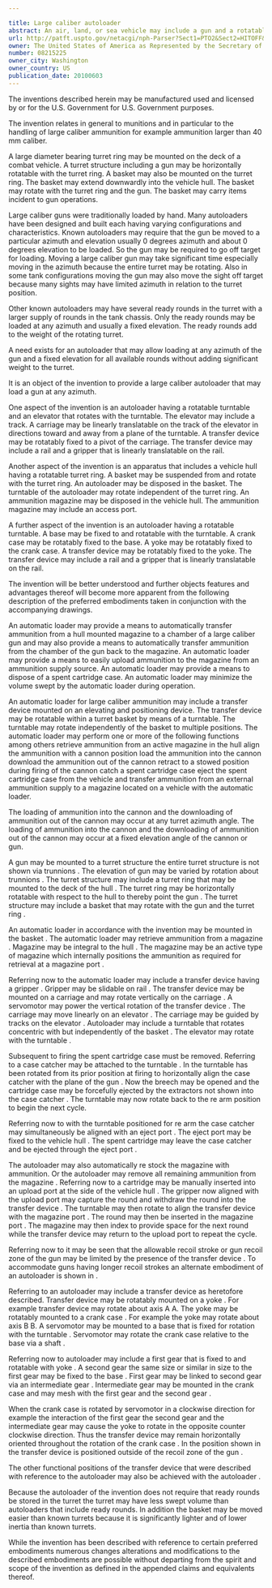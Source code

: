 ```yaml
---

title: Large caliber autoloader
abstract: An air, land, or sea vehicle may include a gun and a rotatable turret ring. An autoloader may be disposed in a basket fixed to the turret ring. The autoloader may include a turntable that rotates independently of the turret ring. An elevator having a track may rotate with the turntable. A carriage may be linearly translatable on the track of the elevator in directions toward and away from the plane of the turntable. A transfer device may be rotatably fixed to a pivot of the carriage. The transfer device may include a rail and a gripper that is linearly translatable on the rail.
url: http://patft.uspto.gov/netacgi/nph-Parser?Sect1=PTO2&Sect2=HITOFF&p=1&u=%2Fnetahtml%2FPTO%2Fsearch-adv.htm&r=1&f=G&l=50&d=PALL&S1=08215225&OS=08215225&RS=08215225
owner: The United States of America as Represented by the Secretary of the Army
number: 08215225
owner_city: Washington
owner_country: US
publication_date: 20100603
---
```

The inventions described herein may be manufactured used and licensed by or for the U.S. Government for U.S. Government purposes.

The invention relates in general to munitions and in particular to the handling of large caliber ammunition for example ammunition larger than 40 mm caliber.

A large diameter bearing turret ring may be mounted on the deck of a combat vehicle. A turret structure including a gun may be horizontally rotatable with the turret ring. A basket may also be mounted on the turret ring. The basket may extend downwardly into the vehicle hull. The basket may rotate with the turret ring and the gun. The basket may carry items incident to gun operations.

Large caliber guns were traditionally loaded by hand. Many autoloaders have been designed and built each having varying configurations and characteristics. Known autoloaders may require that the gun be moved to a particular azimuth and elevation usually 0 degrees azimuth and about 0 degrees elevation to be loaded. So the gun may be required to go off target for loading. Moving a large caliber gun may take significant time especially moving in the azimuth because the entire turret may be rotating. Also in some tank configurations moving the gun may also move the sight off target because many sights may have limited azimuth in relation to the turret position.

Other known autoloaders may have several ready rounds in the turret with a larger supply of rounds in the tank chassis. Only the ready rounds may be loaded at any azimuth and usually a fixed elevation. The ready rounds add to the weight of the rotating turret.

A need exists for an autoloader that may allow loading at any azimuth of the gun and a fixed elevation for all available rounds without adding significant weight to the turret.

It is an object of the invention to provide a large caliber autoloader that may load a gun at any azimuth.

One aspect of the invention is an autoloader having a rotatable turntable and an elevator that rotates with the turntable. The elevator may include a track. A carriage may be linearly translatable on the track of the elevator in directions toward and away from a plane of the turntable. A transfer device may be rotatably fixed to a pivot of the carriage. The transfer device may include a rail and a gripper that is linearly translatable on the rail.

Another aspect of the invention is an apparatus that includes a vehicle hull having a rotatable turret ring. A basket may be suspended from and rotate with the turret ring. An autoloader may be disposed in the basket. The turntable of the autoloader may rotate independent of the turret ring. An ammunition magazine may be disposed in the vehicle hull. The ammunition magazine may include an access port.

A further aspect of the invention is an autoloader having a rotatable turntable. A base may be fixed to and rotatable with the turntable. A crank case may be rotatably fixed to the base. A yoke may be rotatably fixed to the crank case. A transfer device may be rotatably fixed to the yoke. The transfer device may include a rail and a gripper that is linearly translatable on the rail.

The invention will be better understood and further objects features and advantages thereof will become more apparent from the following description of the preferred embodiments taken in conjunction with the accompanying drawings.

An automatic loader may provide a means to automatically transfer ammunition from a hull mounted magazine to a chamber of a large caliber gun and may also provide a means to automatically transfer ammunition from the chamber of the gun back to the magazine. An automatic loader may provide a means to easily upload ammunition to the magazine from an ammunition supply source. An automatic loader may provide a means to dispose of a spent cartridge case. An automatic loader may minimize the volume swept by the automatic loader during operation.

An automatic loader for large caliber ammunition may include a transfer device mounted on an elevating and positioning device. The transfer device may be rotatable within a turret basket by means of a turntable. The turntable may rotate independently of the basket to multiple positions. The automatic loader may perform one or more of the following functions among others retrieve ammunition from an active magazine in the hull align the ammunition with a cannon position load the ammunition into the cannon download the ammunition out of the cannon retract to a stowed position during firing of the cannon catch a spent cartridge case eject the spent cartridge case from the vehicle and transfer ammunition from an external ammunition supply to a magazine located on a vehicle with the automatic loader.

The loading of ammunition into the cannon and the downloading of ammunition out of the cannon may occur at any turret azimuth angle. The loading of ammunition into the cannon and the downloading of ammunition out of the cannon may occur at a fixed elevation angle of the cannon or gun.

A gun may be mounted to a turret structure the entire turret structure is not shown via trunnions . The elevation of gun may be varied by rotation about trunnions . The turret structure may include a turret ring that may be mounted to the deck of the hull . The turret ring may be horizontally rotatable with respect to the hull to thereby point the gun . The turret structure may include a basket that may rotate with the gun and the turret ring .

An automatic loader in accordance with the invention may be mounted in the basket . The automatic loader may retrieve ammunition from a magazine . Magazine may be integral to the hull . The magazine may be an active type of magazine which internally positions the ammunition as required for retrieval at a magazine port .

Referring now to the automatic loader may include a transfer device having a gripper . Gripper may be slidable on rail . The transfer device may be mounted on a carriage and may rotate vertically on the carriage . A servomotor may power the vertical rotation of the transfer device . The carriage may move linearly on an elevator . The carriage may be guided by tracks on the elevator . Autoloader may include a turntable that rotates concentric with but independently of the basket . The elevator may rotate with the turntable .

Subsequent to firing the spent cartridge case must be removed. Referring to a case catcher may be attached to the turntable . In the turntable has been rotated from its prior position at firing to horizontally align the case catcher with the plane of the gun . Now the breech may be opened and the cartridge case may be forcefully ejected by the extractors not shown into the case catcher . The turntable may now rotate back to the re arm position to begin the next cycle.

Referring now to with the turntable positioned for re arm the case catcher may simultaneously be aligned with an eject port . The eject port may be fixed to the vehicle hull . The spent cartridge may leave the case catcher and be ejected through the eject port .

The autoloader may also automatically re stock the magazine with ammunition. Or the autoloader may remove all remaining ammunition from the magazine . Referring now to a cartridge may be manually inserted into an upload port at the side of the vehicle hull . The gripper now aligned with the upload port may capture the round and withdraw the round into the transfer device . The turntable may then rotate to align the transfer device with the magazine port . The round may then be inserted in the magazine port . The magazine may then index to provide space for the next round while the transfer device may return to the upload port to repeat the cycle.

Referring now to it may be seen that the allowable recoil stroke or gun recoil zone of the gun may be limited by the presence of the transfer device . To accommodate guns having longer recoil strokes an alternate embodiment of an autoloader is shown in .

Referring to an autoloader may include a transfer device as heretofore described. Transfer device may be rotatably mounted on a yoke . For example transfer device may rotate about axis A A. The yoke may be rotatably mounted to a crank case . For example the yoke may rotate about axis B B. A servomotor may be mounted to a base that is fixed for rotation with the turntable . Servomotor may rotate the crank case relative to the base via a shaft .

Referring now to autoloader may include a first gear that is fixed to and rotatable with yoke . A second gear the same size or similar in size to the first gear may be fixed to the base . First gear may be linked to second gear via an intermediate gear . Intermediate gear may be mounted in the crank case and may mesh with the first gear and the second gear .

When the crank case is rotated by servomotor in a clockwise direction for example the interaction of the first gear the second gear and the intermediate gear may cause the yoke to rotate in the opposite counter clockwise direction. Thus the transfer device may remain horizontally oriented throughout the rotation of the crank case . In the position shown in the transfer device is positioned outside of the recoil zone of the gun .

The other functional positions of the transfer device that were described with reference to the autoloader may also be achieved with the autoloader .

Because the autoloader of the invention does not require that ready rounds be stored in the turret the turret may have less swept volume than autoloaders that include ready rounds. In addition the basket may be moved easier than known turrets because it is significantly lighter and of lower inertia than known turrets.

While the invention has been described with reference to certain preferred embodiments numerous changes alterations and modifications to the described embodiments are possible without departing from the spirit and scope of the invention as defined in the appended claims and equivalents thereof.

